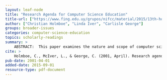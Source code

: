 ```yaml
---
layout: leaf-node
title: "Research Agenda for Computer Science Education"
title-url: ["https://www.fing.edu.uy/grupos/nifcc/material/2015/13th-holmboe.pdf"]
author: ["Christian Holmboe", "Linda Iver", "Carlisle George"]
groups: broader-issues
categories: computer-science-education
topics: scholarly-readings
summary: >
    ABSTRACT:  This paper examines the nature and scope of computer science education (CSE) research. We first distinguish CSE research from other forms of educational research, outlining its aims and identity as a research discipline. In examining the state of the art of CSE research, we attempt to categorise past research studies into general themes, reflecting the diverse contributions to CSE made over the years.  Further, we critique each category, highlighting possible benefits and limitations.  We argue that there has been a lack of reference to pedagogical theory, underlying most past research studies. This has resulted in a failure to provide teachers with "pedagogical content knowledge", critical to gaining useful insights into cognitive and educational issues surrounding learning. We conclude by providing guidelines for CSE research, stressing the need for a stronger connection to the theoretical frameworks of education-related disciplines such as pedagogy, epistemology, curriculum studies and psychology.
cite: >
    Holmboe, C., McIver, L., & George, C. (2001, April). Research agenda for computer science education. In 13th workshop of the Psychology of Programming Interest Group (Vol. 207223).
pub-date: 2001-04-01
added-date: 2015-09-01
resource-type: pdf-document
---
```


